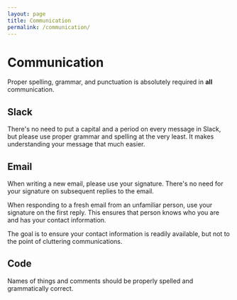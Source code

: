 ```yaml
---
layout: page
title: Communication
permalink: /communication/
---
```


# Communication

Proper spelling, grammar, and punctuation is absolutely required in **all** communication.

## Slack

There's no need to put a capital and a period on every message in Slack, but please use proper grammar and spelling at the very least. It makes understanding your message that much easier.

## Email

When writing a new email, please use your signature. There's no need for your signature on subsequent replies to the email.

When responding to a fresh email from an unfamiliar person, use your signature on the first reply. This ensures that person knows who you are and has your contact information.

The goal is to ensure your contact information is readily available, but not to the point of cluttering communications.

## Code

Names of things and comments should be properly spelled and grammatically correct.
